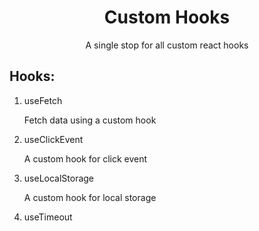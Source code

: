 <div align="center">
  <h1>Custom Hooks</h1>
  <p>A single stop for all custom react hooks</p>
</div>

<h2>Hooks:</h2>
<ol>
  <li>useFetch</li>
  <p>Fetch data using a custom hook</p>
  <li>useClickEvent</li>
  <p>A custom hook for click event</p>
  <li>useLocalStorage</li>
  <p>A custom hook for local storage</p>
  <li>useTimeout</li>
</ol>